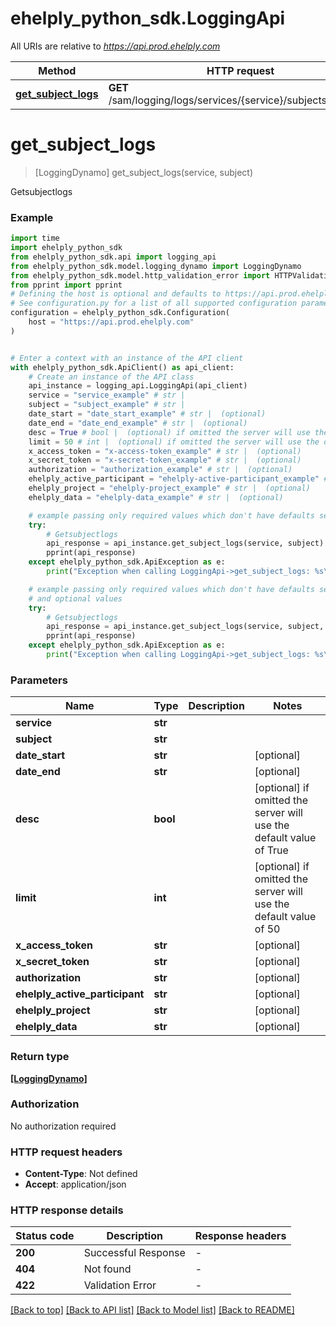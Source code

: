 # ehelply_python_sdk.LoggingApi

All URIs are relative to *https://api.prod.ehelply.com*

Method | HTTP request | Description
------------- | ------------- | -------------
[**get_subject_logs**](LoggingApi.md#get_subject_logs) | **GET** /sam/logging/logs/services/{service}/subjects/{subject} | Getsubjectlogs


# **get_subject_logs**
> [LoggingDynamo] get_subject_logs(service, subject)

Getsubjectlogs

### Example


```python
import time
import ehelply_python_sdk
from ehelply_python_sdk.api import logging_api
from ehelply_python_sdk.model.logging_dynamo import LoggingDynamo
from ehelply_python_sdk.model.http_validation_error import HTTPValidationError
from pprint import pprint
# Defining the host is optional and defaults to https://api.prod.ehelply.com
# See configuration.py for a list of all supported configuration parameters.
configuration = ehelply_python_sdk.Configuration(
    host = "https://api.prod.ehelply.com"
)


# Enter a context with an instance of the API client
with ehelply_python_sdk.ApiClient() as api_client:
    # Create an instance of the API class
    api_instance = logging_api.LoggingApi(api_client)
    service = "service_example" # str | 
    subject = "subject_example" # str | 
    date_start = "date_start_example" # str |  (optional)
    date_end = "date_end_example" # str |  (optional)
    desc = True # bool |  (optional) if omitted the server will use the default value of True
    limit = 50 # int |  (optional) if omitted the server will use the default value of 50
    x_access_token = "x-access-token_example" # str |  (optional)
    x_secret_token = "x-secret-token_example" # str |  (optional)
    authorization = "authorization_example" # str |  (optional)
    ehelply_active_participant = "ehelply-active-participant_example" # str |  (optional)
    ehelply_project = "ehelply-project_example" # str |  (optional)
    ehelply_data = "ehelply-data_example" # str |  (optional)

    # example passing only required values which don't have defaults set
    try:
        # Getsubjectlogs
        api_response = api_instance.get_subject_logs(service, subject)
        pprint(api_response)
    except ehelply_python_sdk.ApiException as e:
        print("Exception when calling LoggingApi->get_subject_logs: %s\n" % e)

    # example passing only required values which don't have defaults set
    # and optional values
    try:
        # Getsubjectlogs
        api_response = api_instance.get_subject_logs(service, subject, date_start=date_start, date_end=date_end, desc=desc, limit=limit, x_access_token=x_access_token, x_secret_token=x_secret_token, authorization=authorization, ehelply_active_participant=ehelply_active_participant, ehelply_project=ehelply_project, ehelply_data=ehelply_data)
        pprint(api_response)
    except ehelply_python_sdk.ApiException as e:
        print("Exception when calling LoggingApi->get_subject_logs: %s\n" % e)
```


### Parameters

Name | Type | Description  | Notes
------------- | ------------- | ------------- | -------------
 **service** | **str**|  |
 **subject** | **str**|  |
 **date_start** | **str**|  | [optional]
 **date_end** | **str**|  | [optional]
 **desc** | **bool**|  | [optional] if omitted the server will use the default value of True
 **limit** | **int**|  | [optional] if omitted the server will use the default value of 50
 **x_access_token** | **str**|  | [optional]
 **x_secret_token** | **str**|  | [optional]
 **authorization** | **str**|  | [optional]
 **ehelply_active_participant** | **str**|  | [optional]
 **ehelply_project** | **str**|  | [optional]
 **ehelply_data** | **str**|  | [optional]

### Return type

[**[LoggingDynamo]**](LoggingDynamo.md)

### Authorization

No authorization required

### HTTP request headers

 - **Content-Type**: Not defined
 - **Accept**: application/json


### HTTP response details

| Status code | Description | Response headers |
|-------------|-------------|------------------|
**200** | Successful Response |  -  |
**404** | Not found |  -  |
**422** | Validation Error |  -  |

[[Back to top]](#) [[Back to API list]](../README.md#documentation-for-api-endpoints) [[Back to Model list]](../README.md#documentation-for-models) [[Back to README]](../README.md)

